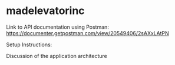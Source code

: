 # madelevatorinc
Link to API documentation using Postman:
https://documenter.getpostman.com/view/20549406/2sAXxLAtPN


Setup Instructions:




 Discussion of the application architecture
